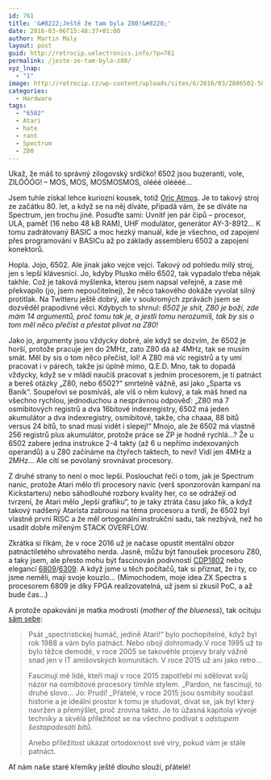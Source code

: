 ```yaml
---
id: 761
title: '&#8222;Ještě že tam byla Z80!&#8220;'
date: 2016-03-06T15:48:37+01:00
author: Martin Maly
layout: post
guid: http://retrocip.uelectronics.info/?p=761
permalink: /jeste-ze-tam-byla-z80/
xyz_lnap:
  - "1"
image: http://retrocip.cz/wp-content/uploads/sites/6/2016/03/Z806502-588x198.jpg
categories:
  - Hardware
tags:
  - "6502"
  - Atari
  - hate
  - rant
  - Spectrum
  - Z80
---
```

Ukaž, že máš to správný zilogovský srdíčko! 6502 jsou buzeranti, vole, ZILÓÓÓG! &#8211; MOS, MOS, MOSMOSMOS, olééé oléééé&#8230;

<!--more-->

Jsem tuhle získal lehce kuriozní kousek, totiž [Oric Atmos](http://www.old-computers.com/museum/computer.asp?c=79). Je to takový stroj ze začátku 80. let, a když se na něj díváte, připadá vám, že se díváte na Spectrum, jen trochu jiné. Posuďte sami: Uvnitř jen pár čipů &#8211; procesor, ULA, paměť (16 nebo 48 kB RAM), UHF modulátor, generátor AY-3-8912&#8230; K tomu zadrátovaný BASIC a moc hezký manuál, kde je všechno, od zapojení přes programování v BASICu až po základy assembleru 6502 a zapojení konektorů.

Hopla. Jojo, 6502. Ale jinak jako vejce vejci. Takový od pohledu milý stroj, jen s lepší klávesnicí. Jo, kdyby Plusko mělo 6502, tak vypadalo třeba nějak takhle. Což je taková myšlenka, kterou jsem napsal veřejně, a zase mě překvapilo (jo, jsem nepoučitelnej), že něco takového dokáže vyvolat silný protitlak. Na Twitteru ještě dobrý, ale v soukromých zprávách jsem se dozvěděl prapodivné věci. Kdybych to shrnul: _6502 je shit, Z80 je boží, zde mám 14 argumentů, proč tomu tak je, a jestli tomu nerozumíš, tak by sis o tom měl něco přečíst a přestat plivat na Z80!_

Jako jo, argumenty jsou vždycky dobré, ale když se dozvím, že 6502 je horší, protože pracuje jen do 2MHz, zato Z80 dá až 4MHz, tak se musím smát. Měl by sis o tom něco přečíst, lol! A Z80 má víc registrů a ty umí pracovat i v párech, takže jsi úplně mimo, Q.E.D. Mno, tak to dopadá vždycky, když se v mládí naučíš pracovat s jedním procesorem, je ti patnáct a bereš otázky &#8222;Z80, nebo 6502?&#8220; smrtelně vážně, asi jako &#8222;Sparta vs Baník&#8220;. Soupeřovi se posmíváš, ale víš o něm kulový, a tak máš hned na všechno rychlou, jednoduchou a nesprávnou odpověď: &#8222;Z80 má 7 osmibitových registrů a dva 16bitové indexregistry, 6502 má jeden akumulátor a dva indexregistry, osmibitové, takže, cha chaaa, 88 bitů versus 24 bitů, to snad musí vidět i slepej!&#8220; Mnojo, ale že 6502 má vlastně 256 registrů plus akumulátor, protože práce se ZP je hodně rychlá&#8230;? Že u 6502 zabere jedna instrukce 2-4 takty (až 6 u nepřímo indexovaných operandů) a u Z80 začínáme na čtyřech taktech, to neví! Vidí jen 4MHz a 2MHz&#8230; Ale cítí se povolaný srovnávat procesory.

Z druhé strany to není o moc lepší. Poslouchat řeči o tom, jak je Spectrum nanic, protože Atari mělo tři procesory navíc (verš sponzorován kampaní na Kickstarteru) nebo sáhodlouhé rozbory kvality her, co se odrážejí od tvrzení, že Atari mělo &#8222;lepší grafiku&#8220;, to je taky ztráta času jako fík, a když takový nadšený Atarista zabrousí na téma procesoru a tvrdí, že 6502 byl vlastně první RISC a že měl ortogonální instrukční sadu, tak nezbývá, než ho usadit dobře mířeným STACK OVERFLOW.

Zkrátka si říkám, že v roce 2016 už je načase opustit mentální obzor patnáctiletého uhrovatého nerda. Jasně, můžu být fanoušek procesoru Z80, a taky jsem, ale přesto mohu být fascinován podivností [CDP1802](http://retrocip.uelectronics.info/cosmac-rca-1802/) nebo elegancí [6809](http://retrocip.uelectronics.info/posledni-krasavec-osmibitove-ery/)/[6309](http://retrocip.uelectronics.info/6309-vse-je-neoficialni/). A když jsme u těch počítačů, tak si přiznat, že i ty, co jsme neměli, mají svoje kouzlo&#8230; (Mimochodem, moje idea ZX Spectra s procesorem 6809 je díky FPGA realizovatelná, už jsem si zkusil PoC, a až bude čas&#8230;)

A protože opakování je matka modrosti (_mother of the blueness_), tak ocituju [sám sebe](http://kcc.misantrop.info/2015/07/05/fanboy/):

> Psát „spectristickej humáč, jedině Atari!“ bylo pochopitelné, když byl rok 1988 a vám bylo patnáct. Nebo obojí dohromady.V roce 1995 už to bylo těžce demodé, v roce 2005 se takovéhle projevy braly vážně snad jen v IT amišovských komunitách. V roce 2015 už ani jako retro…
> 
> Fascinují mě lidé, kteří mají v roce 2015 zapotřebí mi sdělovat svůj názor na osmibitové procesory tímhle stylem. _Pardon, ne fascinují, to druhé slovo… Jo: Prudí! _Přátelé, v roce 2015 jsou osmibity součást historie a je ideální prostor k tomu je studovat, dívat se, jak byl který navržen a přemýšlet, proč zrovna takto. Je to úžasná kapitola vývoje techniky a skvělá příležitost se na všechno podívat s _odstupem šestapadesáti bitů_.
> 
> Anebo příležitost ukázat ortodoxnost své víry, pokud vám je stále patnáct.

Ať nám naše staré křemíky ještě dlouho slouží, přátelé!